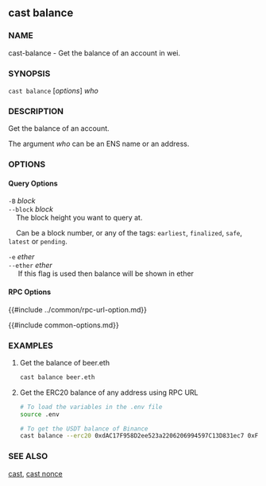 ## cast balance

### NAME

cast-balance - Get the balance of an account in wei.

### SYNOPSIS

``cast balance`` [*options*] *who*

### DESCRIPTION

Get the balance of an account.

The argument *who* can be an ENS name or an address.

### OPTIONS

#### Query Options

`-B` *block*  
`--block` *block*  
&nbsp;&nbsp;&nbsp;&nbsp;The block height you want to query at.

&nbsp;&nbsp;&nbsp;&nbsp;Can be a block number, or any of the tags: `earliest`, `finalized`, `safe`, `latest` or `pending`.

`-e` *ether*  
`--ether` *ether*  
&nbsp;&nbsp;&nbsp;&nbsp; If this flag is used then balance will be shown in ether

#### RPC Options

{{#include ../common/rpc-url-option.md}}

{{#include common-options.md}}

### EXAMPLES

1. Get the balance of beer.eth
    ```sh
    cast balance beer.eth
    ```
2. Get the ERC20 balance of any address using RPC URL
    ```sh
    # To load the variables in the .env file
    source .env

    # To get the USDT balance of Binance
    cast balance --erc20 0xdAC17F958D2ee523a2206206994597C13D831ec7 0xF977814e90dA44bFA03b6295A0616a897441aceC --rpc-url $MAINNET_RPC_URL
    ```

### SEE ALSO

[cast](./cast.md), [cast nonce](./cast-nonce.md)

